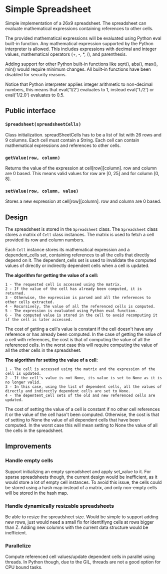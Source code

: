 Simple Spreadsheet
==================

Simple implementation of a 26x9 spreadsheet. The spreadsheet can evaluate mathematical expressions containing references to other cells.

The provided mathematical expressions will be evaluated using Python eval built-in function.
Any mathematical expression supported by the Python interpreter is allowed. This includes expressions with decimal and integer values, mathematical operators (+, -, *, /), and parenthesis.

Adding support for other Python built-in functions like sqrt(), abs(), max(), min() would require minimum changes. All built-in functions have been disabled for security reasons.

Notice that Python interpreter applies integer arithmetic to non-decimal numbers, this means that eval('1/2') evaluates to 1, instead eval('1./2') or eval('1/2.0') evaluates to 0.5.


## Public interface

### `Spreadsheet(spreadsheetCells)`

Class initialization. spreadSheetCells has to be a list of list with 26 rows and 9 columns.
Each cell must contain a String. Each cell can contain mathematical expressions and references to other cells.

### `getValue(row, column)`

Returns the value of the expression at cell[row][column].
row and column are 0 based. This means valid values for row are [0, 25] and for column [0, 8].

### `setValue(row, column, value)`

Stores a new expression at cell[row][column]. row and column are 0 based.


## Design

The spreadsheet is stored in the `Spreadsheet` class. The `Spreadsheet` class stores a matrix of `Cell` class instances.
The matrix is used to fetch a cell provided its row and column numbers.

Each `Cell` instance stores its mathematical expression and a dependent_cells set, containing references to all the cells that directly depend on it.
The dependent_cells set is used to invalidate the computed values of directly or indirectly dependent cells when a cell is updated.

**The algorithm for getting the value of a cell:**

    1 - The requested cell is accessed using the matrix.
    2 - If the value of the cell has already been computed, it is returned.
    3 - Otherwise, the expression is parsed and all the references to other cells extracted.
    4 - Recursively, the value of all the referenced cells is computed.
    5 - The expression is evaluated using Python eval function.
    6 - The computed value is stored in the cell to avoid recomputing it if the cell is later accessed.

The cost of getting a cell's value is constant if the cell doesn't have any reference or has already been computed.
In the case of getting the value of a cell with references, the cost is that of computing the value of all the referenced cells.
In the worst case this will require computing the value of all the other cells in the spreadsheet.

**The algorithm for setting the value of a cell:**

    1 - The cell is accessed using the matrix and the expression of the cell is updated.
    2 - If the cell's value is not None, its value is set to None as it is no longer valid.
    3 - In this case, using the list of dependent cells, all the values of directly and indirectly dependent cells are set to None.
    4 - The depentent_cell sets of the old and new referenced cells are updated.

The cost of setting the value of a cell is constant if no other cell references it or the value of the cell hasn't been computed.
Otherwise, the cost is that of setting to None the value of all dependent cells that have been computed. In the worst case this will mean setting to None the value of all the cells in the spreadsheet.


## Improvements

### Handle empty cells

Support initializing an empty spreadsheet and apply set_value to it. For sparse spreadsheets though, the current design would be inefficient, as it would store a lot of empty cell instances.
To avoid this issue, the cells could be stored using a hash map instead of a matrix, and only non-empty cells will be stored in the hash map.

### Handle dynamically resizable spreadsheets

Be able to resize the spreadsheet size. Would be simple to support adding new rows, just would need a small fix for identifiyng cells at rows bigger than Z.
Adding new columns with the current data structure would be inefficient.

### Parallelize

Compute referenced cell values/update dependent cells in parallel using threads.
In Python though, due to the GIL, threads are not a good option for CPU bound tasks.
